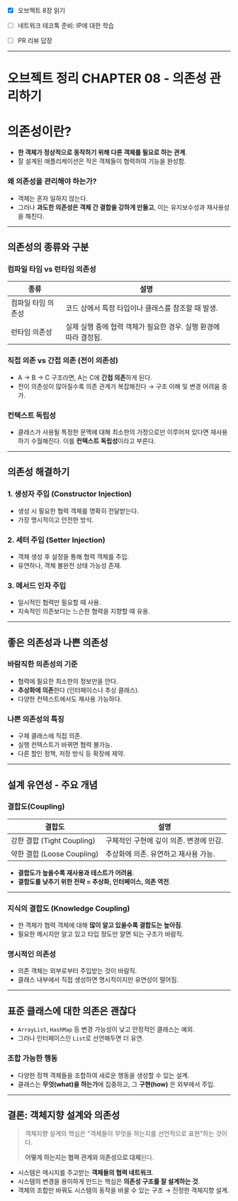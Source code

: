 - [x] 오브젝트 8장 읽기
- [ ] 네트워크 테코톡 준비: IP에 대한 학습
- [ ] PR 리뷰 답장






---

# 오브젝트 정리 CHAPTER 08 - 의존성 관리하기

# 의존성이란?

- **한 객체가 정상적으로 동작하기 위해 다른 객체를 필요로 하는 관계**.
- 잘 설계된 애플리케이션은 작은 객체들이 협력하여 기능을 완성함.

### 왜 의존성을 관리해야 하는가?

- 객체는 혼자 일하지 않는다.
- 그러나 **과도한 의존성은 객체 간 결합을 강하게 만들고**, 이는 유지보수성과 재사용성을 해친다.

---

## 의존성의 종류와 구분

### 컴파일 타임 vs 런타임 의존성

|종류|설명|
|---|---|
|컴파일 타임 의존성|코드 상에서 특정 타입이나 클래스를 참조할 때 발생.|
|런타임 의존성|실제 실행 중에 협력 객체가 필요한 경우. 실행 환경에 따라 결정됨.|

### 직접 의존 vs 간접 의존 (전이 의존성)

- A → B → C 구조라면, A는 C에 **간접 의존**하게 된다.
- 전이 의존성이 많아질수록 의존 관계가 복잡해진다 → 구조 이해 및 변경 어려움 증가.

### 컨텍스트 독립성

- 클래스가 사용될 특정한 문맥에 대해 최소한의 가정으로만 이루어져 있다면 재사용 하기 수월해진다. 이를 **컨텍스트 독립성**이라고 부른다.

---

## 의존성 해결하기

### 1. 생성자 주입 (Constructor Injection)

- 생성 시 필요한 협력 객체를 명확히 전달받는다.
- 가장 명시적이고 안전한 방식.

### 2. 세터 주입 (Setter Injection)

- 객체 생성 후 설정을 통해 협력 객체를 주입.
- 유연하나, 객체 불완전 상태 가능성 존재.

### 3. 메서드 인자 주입

- 일시적인 협력만 필요할 때 사용.
- 지속적인 의존보다는 느슨한 협력을 지향할 때 유용.

---

## 좋은 의존성과 나쁜 의존성

### 바람직한 의존성의 기준

- 협력에 필요한 최소한의 정보만을 안다.
- **추상화에 의존**한다 (인터페이스나 추상 클래스).
- 다양한 컨텍스트에서도 재사용 가능하다.

### 나쁜 의존성의 특징

- 구체 클래스에 직접 의존.
- 실행 컨텍스트가 바뀌면 협력 불가능.
- 다른 할인 정책, 저장 방식 등 확장에 제약.

---

## 설계 유연성 - 주요 개념

### 결합도(Coupling)

|결합도|설명|
|---|---|
|강한 결합 (Tight Coupling)|구체적인 구현에 깊이 의존. 변경에 민감.|
|약한 결합 (Loose Coupling)|추상화에 의존. 유연하고 재사용 가능.|

- **결합도가 높을수록 재사용과 테스트가 어려움**.
- **결합도를 낮추기 위한 전략 = 추상화, 인터페이스, 의존 역전**.

---

### 지식의 결합도 (Knowledge Coupling)

- 한 객체가 협력 객체에 대해 **많이 알고 있을수록 결합도는 높아짐**.
- 필요한 메시지만 알고 있고 타입 정도만 알면 되는 구조가 바람직.

### 명시적인 의존성

- 의존 객체는 외부로부터 주입받는 것이 바람직.
- 클래스 내부에서 직접 생성하면 명시적이지만 유연성이 떨어짐.

---

## 표준 클래스에 대한 의존은 괜찮다

- `ArrayList`, `HashMap` 등 변경 가능성이 낮고 안정적인 클래스는 예외.
- 그러나 인터페이스인 `List`로 선언해두면 더 유연.

### 조합 가능한 행동

- 다양한 정책 객체들을 조합하여 새로운 행동을 생성할 수 있는 설계.
- 클래스는 **무엇(what)을 하는가**에 집중하고, 그 **구현(how)** 은 외부에서 주입.

---

## 결론: 객체지향 설계와 의존성

> 객체지향 설계의 핵심은 "객체들이 무엇을 하는지를 선언적으로 표현"하는 것이다.
> 
> **어떻게 하는지는 협력 관계와 의존성으로 대체**된다.

- 시스템은 메시지를 주고받는 **객체들의 협력 네트워크**.
- 시스템의 변경을 용이하게 만드는 핵심은 **의존성 구조를 잘 설계하는 것**.
- 객체의 조합만 바꿔도 시스템의 동작을 바꿀 수 있는 구조 → 진정한 객체지향 설계.